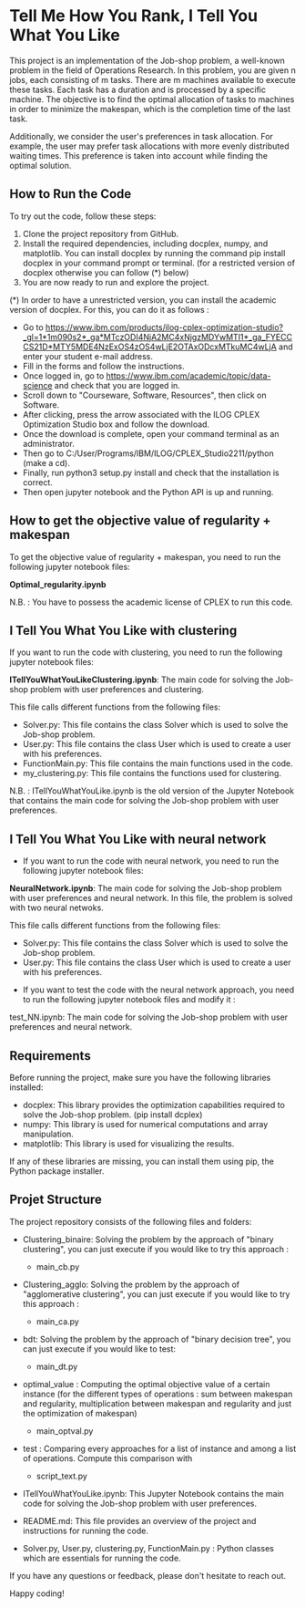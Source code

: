 # **Tell Me How You Rank, I Tell You What You Like**

This project is an implementation of the Job-shop problem, a well-known problem in the field of Operations Research. In this problem, you are given n jobs, each consisting of m tasks. There are m machines available to execute these tasks. Each task has a duration and is processed by a specific machine. The objective is to find the optimal allocation of tasks to machines in order to minimize the makespan, which is the completion time of the last task.

Additionally, we consider the user's preferences in task allocation. For example, the user may prefer task allocations with more evenly distributed waiting times. This preference is taken into account while finding the optimal solution.

## How to Run the Code 

To  try out the code, follow these steps:

1. Clone the project repository from GitHub.
2. Install the required dependencies, including docplex, numpy, and matplotlib. You can install docplex by running the command pip install docplex in your command prompt or terminal. (for a restricted version of docplex otherwise you can follow (*) below)
3. You are now ready to run and explore the project.

(*) In order to have a unrestricted version, you can install the academic version of docplex. For this, you can do it as follows : 
- Go to https://www.ibm.com/products/ilog-cplex-optimization-studio?_gl=1*1m090s2*_ga*MTczODI4NjA2MC4xNjgzMDYwMTI1*_ga_FYECCCS21D*MTY5MDE4NzExOS4zOS4wLjE2OTAxODcxMTkuMC4wLjA and enter your student e-mail address.
- Fill in the forms and follow the instructions.
- Once logged in, go to https://www.ibm.com/academic/topic/data-science and check that you are logged in.
- Scroll down to "Courseware, Software, Resources", then click on Software.
- After clicking, press the arrow associated with the ILOG CPLEX Optimization Studio box and follow the download.
- Once the download is complete, open your command terminal as an administrator.
- Then go to C:/User/Programs/IBM/ILOG/CPLEX_Studio2211/python (make a cd).
- Finally, run python3 setup.py install and check that the installation is correct.
- Then open jupyter notebook and the Python API is up and running.
## How to get the objective value of regularity + makespan

To get the objective value of regularity + makespan, you need to run the following jupyter notebook files:

**Optimal_regularity.ipynb**

N.B. : You have to possess the academic license of CPLEX to run this code.

## I Tell You What You Like with clustering

If you want to run the code with clustering, you need to run the following jupyter notebook files:

**ITellYouWhatYouLikeClustering.ipynb**: The main code for solving the Job-shop problem with user preferences and clustering.

This file calls different functions from the following files:
- Solver.py: This file contains the class Solver which is used to solve the Job-shop problem.
- User.py: This file contains the class User which is used to create a user with his preferences.
- FunctionMain.py: This file contains the main functions used in the code.
- my_clustering.py: This file contains the functions used for clustering.

N.B. : ITellYouWhatYouLike.ipynb is the old version of the Jupyter Notebook that contains the main code for solving the Job-shop problem with user preferences.

## I Tell You What You Like with neural network

* If you want to run the code with neural network, you need to run the following jupyter notebook files:

**NeuralNetwork.ipynb**: The main code for solving the Job-shop problem with user preferences and neural network.
In this file, the problem is solved with two neural netwoks. 

This file calls different functions from the following files:
- Solver.py: This file contains the class Solver which is used to solve the Job-shop problem.
- User.py: This file contains the class User which is used to create a user with his preferences.

* If you want to test the code with the neural network approach, you need to run the following jupyter notebook files and modify it :

test_NN.ipynb: The main code for solving the Job-shop problem with user preferences and neural network.


## Requirements 

Before running the project, make sure you have the following libraries installed:

- docplex: This library provides the optimization capabilities required to solve the Job-shop problem. (pip install dcplex)
- numpy: This library is used for numerical computations and array manipulation.
- matplotlib: This library is used for visualizing the results.

If any of these libraries are missing, you can install them using pip, the Python package installer.

## Projet Structure

The project repository consists of the following files and folders:

- Clustering_binaire: Solving the problem by the approach of "binary clustering", you can just execute if you would like to try this approach :
    - main_cb.py
- Clustering_agglo: Solving the problem by the approach of "agglomerative clustering", you can just execute if you would like to try this approach :
    - main_ca.py
- bdt: Solving the problem by the approach of "binary decision tree", you can just execute if you would like to test:
    - main_dt.py
- optimal_value : Computing the optimal objective value of a certain instance (for the different types of operations : sum between makespan and regularity, multiplication between makespan and regularity and just the optimization of makespan)
    - main_optval.py
 - test : Comparing every approaches for a list of instance and among a list of operations. Compute this comparison with
    - script_text.py

- ITellYouWhatYouLike.ipynb: This Jupyter Notebook contains the main code for solving the Job-shop problem with user preferences.
- README.md: This file provides an overview of the project and instructions for running the code.
- Solver.py, User.py, clustering.py, FunctionMain.py : Python classes which are essentials for running the code. 

If you have any questions or feedback, please don't hesitate to reach out.

Happy coding!
